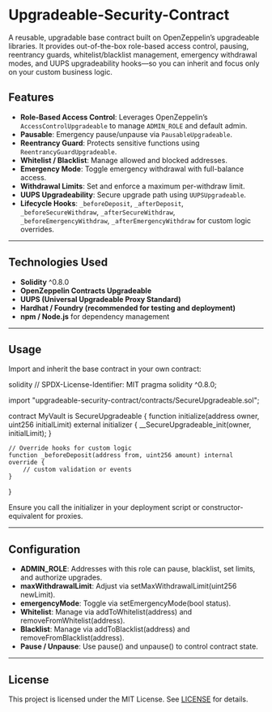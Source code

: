 # Upgradeable-Security-Contract
A reusable, upgradable base contract built on OpenZeppelin’s upgradeable libraries. It provides out-of-the-box role-based access control, pausing, reentrancy guards, whitelist/blacklist management, emergency withdrawal modes, and UUPS upgradeability hooks—so you can inherit and focus only on your custom business logic.

## Features

- **Role-Based Access Control**: Leverages OpenZeppelin’s `AccessControlUpgradeable` to manage `ADMIN_ROLE` and default admin.
- **Pausable**: Emergency pause/unpause via `PausableUpgradeable`.
- **Reentrancy Guard**: Protects sensitive functions using `ReentrancyGuardUpgradeable`.
- **Whitelist / Blacklist**: Manage allowed and blocked addresses.
- **Emergency Mode**: Toggle emergency withdrawal with full-balance access.
- **Withdrawal Limits**: Set and enforce a maximum per-withdraw limit.
- **UUPS Upgradeability**: Secure upgrade path using `UUPSUpgradeable`.
- **Lifecycle Hooks**: `_beforeDeposit`, `_afterDeposit`, `_beforeSecureWithdraw`, `_afterSecureWithdraw`, `_beforeEmergencyWithdraw`, `_afterEmergencyWithdraw` for custom logic overrides.

---

## Technologies Used

- **Solidity** ^0.8.0
- **OpenZeppelin Contracts Upgradeable**
- **UUPS (Universal Upgradeable Proxy Standard)**
- **Hardhat / Foundry (recommended for testing and deployment)**
- **npm / Node.js** for dependency management

---

## Usage

Import and inherit the base contract in your own contract:

solidity
// SPDX-License-Identifier: MIT
pragma solidity ^0.8.0;

import "upgradeable-security-contract/contracts/SecureUpgradeable.sol";

contract MyVault is SecureUpgradeable {
    function initialize(address owner, uint256 initialLimit) external initializer {
        __SecureUpgradeable_init(owner, initialLimit);
    }

    // Override hooks for custom logic
    function _beforeDeposit(address from, uint256 amount) internal override {
        // custom validation or events
    }
}


Ensure you call the initializer in your deployment script or constructor-equivalent for proxies.

---

## Configuration

* **ADMIN\_ROLE**: Addresses with this role can pause, blacklist, set limits, and authorize upgrades.
* **maxWithdrawalLimit**: Adjust via setMaxWithdrawalLimit(uint256 newLimit).
* **emergencyMode**: Toggle via setEmergencyMode(bool status).
* **Whitelist**: Manage via addToWhitelist(address) and removeFromWhitelist(address).
* **Blacklist**: Manage via addToBlacklist(address) and removeFromBlacklist(address).
* **Pause / Unpause**: Use pause() and unpause() to control contract state.



---

## License

This project is licensed under the MIT License. See [LICENSE](LICENSE) for details.

```
```
